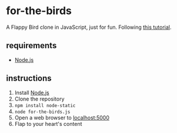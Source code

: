 # for-the-birds
A Flappy Bird clone in JavaScript, just for fun. Following
[this tutorial](http://blog.lessmilk.com/how-to-make-flappy-bird-in-html5-1/).

## requirements
* [Node.js](https://nodejs.org)

## instructions
1. Install [Node.js](https://nodejs.org)
2. Clone the repository
3. `npm install node-static`
4. `node for-the-birds.js`
5. Open a web browser to [localhost:5000](http://localhost:5000)
6. Flap to your heart's content
